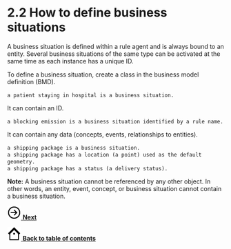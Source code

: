 # 2.2 How to define business situations

A business situation is defined within a rule agent and is always bound to an entity. Several business situations of the same type can be activated at the same time as each instance has a unique ID.

To define a business situation, create a class in the business model definition \(BMD\).

```businessRule
a patient staying in hospital is a business situation.
```

It can contain an ID.

```
a blocking emission is a business situation identified by a rule name.
```

It can contain any data \(concepts, events, relationships to entities\).

```
a shipping package is a business situation. 
a shipping package has a location (a point) used as the default geometry. 
a shipping package has a status (a delivery status).
```

**Note:** A business situation cannot be referenced by any other object. In other words, an entity, event, concept, or business situation cannot contain a business situation. 

[![Next icon](../images/forward_32.png) **Next**](../docs/tsk_dsi_bs_identify.md)

[![Back to table of contents icon](../images/home_32.png) **Back to table of contents**](../README.md)

